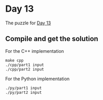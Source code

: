 # Day 13

The puzzle for [Day 13](https://adventofcode.com/2020/day/13)

## Compile and get the solution

For the C++ implementation
```
make cpp
./cpp/part1 input
./cpp/part2 input
```

For the Python implementation
```
./py/part1 input
./py/part2 input
```
